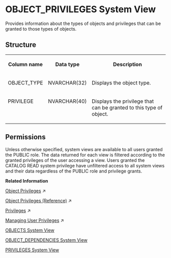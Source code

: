 <!-- loio47764ebaccf84b13a3e11924f2abb716 -->

# OBJECT\_PRIVILEGES System View

Provides information about the types of objects and privileges that can be granted to those types of objects.



## Structure


<table>
<tr>
<th valign="top">

Column name

</th>
<th valign="top">

Data type

</th>
<th valign="top">

Description

</th>
</tr>
<tr>
<td valign="top">

OBJECT\_TYPE

</td>
<td valign="top">

NVARCHAR\(32\)

</td>
<td valign="top">

Displays the object type.

</td>
</tr>
<tr>
<td valign="top">

PRIVILEGE

</td>
<td valign="top">

NVARCHAR\(40\)

</td>
<td valign="top">

Displays the privilege that can be granted to this type of object.

</td>
</tr>
</table>



<a name="loio47764ebaccf84b13a3e11924f2abb716__section_nnd_xtb_dzb"/>

## Permissions

Unless otherwise specified, system views are available to all users granted the PUBLIC role. The data returned for each view is filtered according to the granted privileges of the user accessing a view. Users granted the CATALOG READ system privilege have unfiltered access to all system views and their data regardless of the PUBLIC role and privilege grants.

**Related Information**  


[Object Privileges](https://help.sap.com/viewer/a1317de16a1e41a6b0ff81849d80713c/2024_1_QRC/en-US/d6311b15a7e74e01b3f660f7d175b318.html "Object privileges are SQL privileges that are used to allow access to and modification of database objects.") :arrow_upper_right:

[Object Privileges (Reference)](https://help.sap.com/viewer/a1317de16a1e41a6b0ff81849d80713c/2024_1_QRC/en-US/8978bfdfcf3b45f9acf3fdb0964d3d9c.html "Object privileges are used to allow access to and modification of database objects, such as tables and views.") :arrow_upper_right:

[Privileges](https://help.sap.com/viewer/a1317de16a1e41a6b0ff81849d80713c/2024_1_QRC/en-US/fb0f9b103d6940f28f3479b533c351e9.html "Several privilege types are used in SAP HANA (system, object, and analytic).") :arrow_upper_right:

[Managing User Privileges](https://help.sap.com/viewer/477aa413a36c4a95878460696fcc8896/2024_1_QRC/en-US/20fc276e8f22423fb6eba66f03f541e1.html "Various privileges are required to manage remote sources, virtual tables, and linked database.") :arrow_upper_right:

[OBJECTS System View](objects-system-view-20cbede.md "Provides information about available objects.")

[OBJECT\_DEPENDENCIES System View](object-dependencies-system-view-20cbd12.md "Provides information about the dependencies between objects, such as which views refer to a specific table.")

[PRIVILEGES System View](privileges-system-view-20cc29b.md "Provides information about available privileges.")

